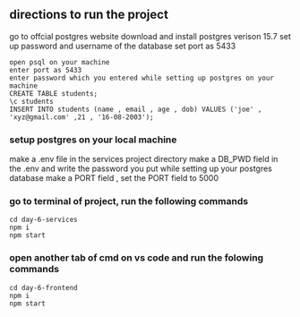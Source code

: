 ## directions to run the project

go to offcial postgres website
download and install postgres verison 15.7
set up password and username of the database
set port as 5433

```
open psql on your machine
enter port as 5433
enter password which you entered while setting up postgres on your machine
CREATE TABLE students;
\c students
INSERT INTO students (name , email , age , dob) VALUES ('joe' , 'xyz@gmail.com' ,21 , '16-08-2003');
```

### setup postgres on your local machine

make a .env file in the services project directory
make a DB_PWD field in the .env and write the password you put while setting up your postgres database
make a PORT field , set the PORT field to 5000

### go to terminal of project, run the following commands

```
cd day-6-services
npm i
npm start
```

### open another tab of cmd on vs code and run the folowing commands

```
cd day-6-frontend
npm i
npm start
```
